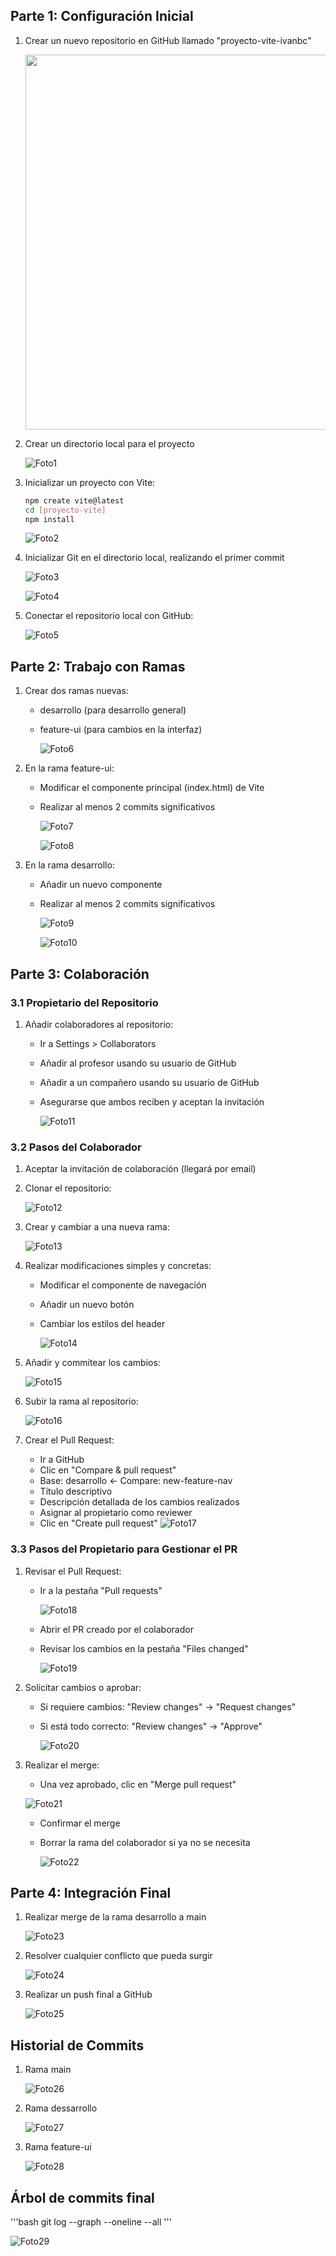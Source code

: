 ## Parte 1: Configuración Inicial

1.  Crear un nuevo repositorio en GitHub llamado "proyecto-vite-ivanbc"

    <img src="./images/foto0.jpg" width="700" height="600">

2.  Crear un directorio local para el proyecto

    ![Foto1](./images/foto1.png)

3.  Inicializar un proyecto con Vite:

    ```bash
    npm create vite@latest 
    cd [proyecto-vite] 
    npm install 
    ```

    ![Foto2](./images/foto2.png)

4.  Inicializar Git en el directorio local, realizando el primer commit

    ![Foto3](./images/foto3.png)

    ![Foto4](./images/foto4.png)

5.  Conectar el repositorio local con GitHub:

    ![Foto5](./images/foto5.png)

## Parte 2: Trabajo con Ramas 

1.  Crear dos ramas nuevas:
    *   desarrollo (para desarrollo general)

    *   feature-ui (para cambios en la interfaz)

          ![Foto6](./images/foto6.png)

2.  En la rama feature-ui:
    *   Modificar el componente principal (index.html) de Vite

    *   Realizar al menos 2 commits significativos

        ![Foto7](./images/foto7.png)

        ![Foto8](./images/foto8.png)
    
3.  En la rama desarrollo:
    *   Añadir un nuevo componente
        
    *   Realizar al menos 2 commits significativos
        
        ![Foto9](./images/foto9.png)

        ![Foto10](./images/foto10.png)

## Parte 3: Colaboración 

### 3.1 Propietario del Repositorio

1.  Añadir colaboradores al repositorio:
    *   Ir a Settings > Collaborators
    *   Añadir al profesor usando su usuario de GitHub
    *   Añadir a un compañero usando su usuario de GitHub
    *   Asegurarse que ambos reciben y aceptan la invitación

        ![Foto11](./images/foto11.png)

### 3.2 Pasos del Colaborador

1.  Aceptar la invitación de colaboración (llegará por email)
    
2.  Clonar el repositorio:

    ![Foto12](./images/foto12.png)

3.  Crear y cambiar a una nueva rama:

    ![Foto13](./images/foto13.png)

4.  Realizar modificaciones simples y concretas:
    *   Modificar el componente de navegación
    *   Añadir un nuevo botón
    *   Cambiar los estilos del header

        ![Foto14](./images/foto14.png)

5.  Añadir y commitear los cambios:

    ![Foto15](./images/foto15.png)

6.  Subir la rama al repositorio:

    ![Foto16](./images/foto16.png)

7.  Crear el Pull Request:
    *   Ir a GitHub
    *   Clic en "Compare & pull request"
    *   Base: desarrollo ← Compare: new-feature-nav
    *   Título descriptivo
    *   Descripción detallada de los cambios realizados
    *   Asignar al propietario como reviewer
    *   Clic en "Create pull request"
        ![Foto17](./images/foto17.png)

### 3.3 Pasos del Propietario para Gestionar el PR

1.  Revisar el Pull Request:
    *   Ir a la pestaña "Pull requests"

        ![Foto18](./images/foto18.png)

    *   Abrir el PR creado por el colaborador
    *   Revisar los cambios en la pestaña "Files changed"

        ![Foto19](./images/foto19.png)

2.  Solicitar cambios o aprobar:
    *   Si requiere cambios: "Review changes" → "Request changes"
    *   Si está todo correcto: "Review changes" → "Approve"

        ![Foto20](./images/foto20.png)

2.  Realizar el merge:
    *   Una vez aprobado, clic en "Merge pull request"

    ![Foto21](./images/foto21.png)

    *   Confirmar el merge
    *   Borrar la rama del colaborador si ya no se necesita

        ![Foto22](./images/foto22.png)
        
## Parte 4: Integración Final

1.  Realizar merge de la rama desarrollo a main

    ![Foto23](./images/foto23.png)

2.  Resolver cualquier conflicto que pueda surgir

    ![Foto24](./images/foto24.png)

3.  Realizar un push final a GitHub

    ![Foto25](./images/foto25.png)

## Historial de Commits

1. Rama main

    ![Foto26](./images/foto26.png)

2.  Rama dessarrollo

    ![Foto27](./images/foto27.png)

3. Rama feature-ui

    ![Foto28](./images/foto28.png)

## Árbol de commits final


'''bash
 git log --graph --oneline --all
'''

![Foto29](./images/foto29.png)
